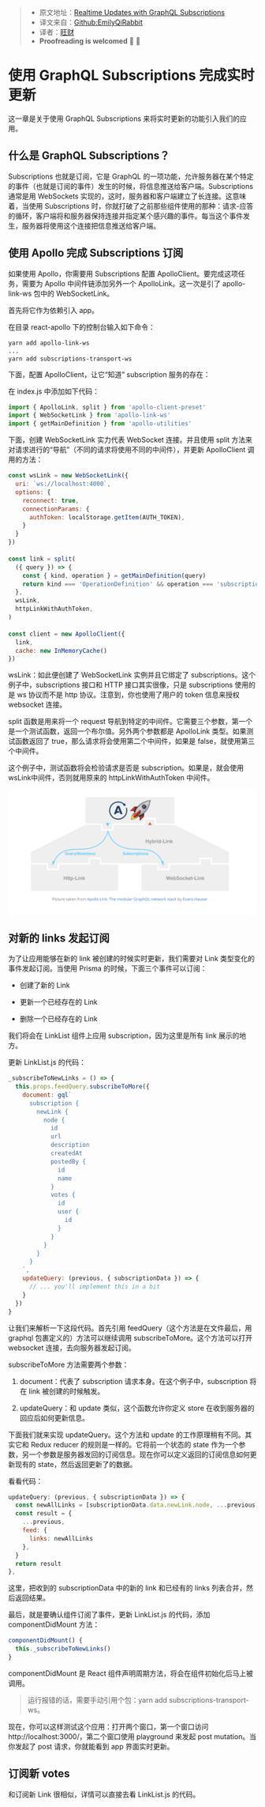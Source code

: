 > * 原文地址：[Realtime Updates with GraphQL Subscriptions](https://www.howtographql.com/react-apollo/8-subscriptions/)
> * 译文来自：[Github:EmilyQiRabbit](https://github.com/EmilyQiRabbit/GraphQLTranslation)
> * 译者：[旺财](https://github.com/EmilyQiRabbit)
> * **Proofreading is welcomed** 🙋 🎉

# 使用 GraphQL Subscriptions 完成实时更新

这一章是关于使用 GraphQL Subscriptions 来将实时更新的功能引入我们的应用。

## 什么是 GraphQL Subscriptions？

Subscriptions 也就是订阅，它是 GraphQL 的一项功能，允许服务器在某个特定的事件（也就是订阅的事件）发生的时候，将信息推送给客户端。Subscriptions 通常是用 WebSockets 实现的，这时，服务器和客户端建立了长连接。这意味着，当使用 Subscriptions 时，你就打破了之前那些组件使用的那种：请求-应答 的循环，客户端将和服务器保持连接并指定某个感兴趣的事件。每当这个事件发生，服务器将使用这个连接把信息推送给客户端。

## 使用 Apollo 完成 Subscriptions 订阅

如果使用 Apollo，你需要用 Subscriptions 配置 ApolloClient。要完成这项任务，需要为 Apollo 中间件链添加另外一个 ApolloLink。这一次是引了 apollo-link-ws 包中的 WebSocketLink。

首先将它作为依赖引入 app。

在目录 react-apollo 下的控制台输入如下命令：

```
yarn add apollo-link-ws
...
yarn add subscriptions-transport-ws
```

下面，配置 ApolloClient，让它“知道” subscription 服务的存在：

在 index.js 中添加如下代码：

```JavaScript
import { ApolloLink, split } from 'apollo-client-preset'
import { WebSocketLink } from 'apollo-link-ws'
import { getMainDefinition } from 'apollo-utilities'
```

下面，创建 WebSocketLink 实力代表 WebSocket 连接。并且使用 split 方法来对请求进行的“导航”（不同的请求将使用不同的中间件），并更新 ApolloClient 调用的方法：

```JavaScript
const wsLink = new WebSocketLink({
  uri: `ws://localhost:4000`,
  options: {
    reconnect: true,
    connectionParams: {
      authToken: localStorage.getItem(AUTH_TOKEN),
    }
  }
})

const link = split(
  ({ query }) => {
    const { kind, operation } = getMainDefinition(query)
    return kind === 'OperationDefinition' && operation === 'subscription'
  },
  wsLink,
  httpLinkWithAuthToken,
)

const client = new ApolloClient({
  link,
  cache: new InMemoryCache()
})
```

wsLink：如此便创建了 WebSocketLink 实例并且它绑定了 subscriptions。这个例子中，subscriptions 接口和 HTTP 接口其实很像，只是 subscriptions 使用的是 ws 协议而不是 http 协议。注意到，你也使用了用户的 token 信息来授权 websocket 连接。

split 函数是用来将一个 request 导航到特定的中间件。它需要三个参数，第一个是一个测试函数，返回一个布尔值。另外两个参数都是 ApolloLink 类型。如果测试函数返回了 true，那么请求将会使用第二个中间件，如果是 false，就使用第三个中间件。

这个例子中，测试函数将会检验请求是否是 subscription。如果是，就会使用 wsLink中间件，否则就用原来的 httpLinkWithAuthToken 中间件。

![graphqlpic8](../imgs/graphqlpic8.png)

## 对新的 links 发起订阅

为了让应用能够在新的 link 被创建的时候实时更新，我们需要对 Link 类型变化的事件发起订阅。当使用 Prisma 的时候，下面三个事件可以订阅：

* 创建了新的 Link

* 更新一个已经存在的 Link

* 删除一个已经存在的 Link

我们将会在 LinkList 组件上应用 subscription，因为这里是所有 link 展示的地方。

更新 LinkList.js 的代码：

```JavaScript
_subscribeToNewLinks = () => {
  this.props.feedQuery.subscribeToMore({
    document: gql`
      subscription {
        newLink {
          node {
            id
            url
            description
            createdAt
            postedBy {
              id
              name
            }
            votes {
              id
              user {
                id
              }
            }
          }
        }
      }
    `,
    updateQuery: (previous, { subscriptionData }) => {
      // ... you'll implement this in a bit
    }
  })
}
```

让我们来解析一下这段代码。首先引用 feedQuery（这个方法是在文件最后，用 graphql 包裹定义的）方法可以继续调用 subscribeToMore。这个方法可以打开 websocket 连接，去向服务器发起订阅。

subscribeToMore 方法需要两个参数：

1. document：代表了 subscription 请求本身。在这个例子中，subscription 将在 link 被创建的时候触发。

2. updateQuery：和 update 类似，这个函数允许你定义 store 在收到服务器的回应后如何更新信息。

下面我们就来实现 updateQuery。这个方法和 update 的工作原理稍有不同。其实它和 Redux reducer 的规则是一样的。它将前一个状态的 state 作为一个参数，另一个参数是服务器发回的订阅信息。现在你可以定义返回的订阅信息如何更新现有的 state，然后返回更新了的数据。

看看代码：

```JavaScript
updateQuery: (previous, { subscriptionData }) => {
  const newAllLinks = [subscriptionData.data.newLink.node, ...previous.feed.links]
  const result = {
    ...previous,
    feed: {
      links: newAllLinks
    },
  }
  return result
},
```

这里，把收到的 subscriptionData 中的新的 link 和已经有的 links 列表合并，然后返回结果。

最后，就是要确认组件订阅了事件，更新 LinkList.js 的代码，添加 componentDidMount 方法：

```JavaScript
componentDidMount() {
  this._subscribeToNewLinks()
}
```

componentDidMount 是 React 组件声明周期方法，将会在组件初始化后马上被调用。

> 运行报错的话，需要手动引用个包：yarn add subscriptions-transport-ws。

现在，你可以这样测试这个应用：打开两个窗口，第一个窗口访问 http://localhost:3000/，第二个窗口使用 playground 来发起 post mutation。当你发起了 post 请求，你就能看到 app 界面实时更新。

## 订阅新 votes

和订阅新 Link 很相似，详情可以直接去看 LinkList.js 的代码。